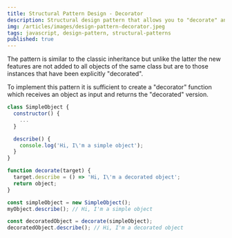 ```yaml
---
title: Structural Pattern Design - Decorator
description: Structural design pattern that allows you to "decorate" an object by extending its functionality in a dynamic way.
img: /articles/images/design-pattern-decorator.jpeg
tags: javascript, design-pattern, structural-patterns
published: true
---
```


The pattern is similar to the classic inheritance but unlike the latter the new features are not added to all objects of the same class but are to those instances that have been explicitly "decorated".

To implement this pattern it is sufficient to create a "decorator" function which receives an object as input and returns the "decorated" version.

```javascript
class SimpleObject {
  constructor() {
    ...
  }

  describe() {
    console.log('Hi, I\'m a simple object');
  }
}

function decorate(target) {
  target.describe = () => 'Hi, I\'m a decorated object';
  return object;
}

const simpleObject = new SimpleObject();
myObject.describe(); // Hi, I'm a simple object

const decoratedObject = decorate(simpleObject);
decoratedObject.describe(); // Hi, I'm a decorated object
```
